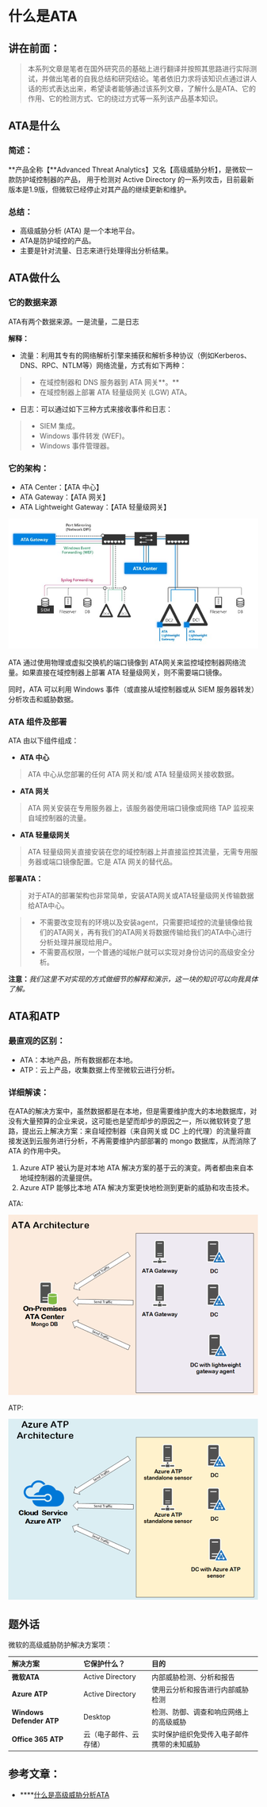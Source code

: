 # 什么是ATA

## 讲在前面：

> 本系列文章是笔者在国外研究员的基础上进行翻译并按照其思路进行实际测试，并做出笔者的自我总结和研究结论。笔者依旧力求将该知识点通过讲人话的形式表达出来，希望读者能够通过该系列文章，了解什么是ATA、它的作用、它的检测方式、它的绕过方式等一系列该产品基本知识。

## ATA是什么

### **简述：**

**产品全称【**Advanced Threat Analytics】又名【高级威胁分析】，是微软一款防护域控制器的产品， 用于检测对 Active Directory 的一系列攻击，目前最新版本是1.9版，但微软已经停止对其产品的继续更新和维护。

### **总结：**

* 高级威胁分析 \(ATA\) 是一个本地平台。
* ATA是防护域控的产品。
* 主要是针对流量、日志来进行处理得出分析结果。

## ATA做什么

### 它的数据来源

ATA有两个数据来源。一是流量，二是日志

**解释：**

* 流量：利用其专有的网络解析引擎来捕获和解析多种协议（例如Kerberos、DNS、RPC、NTLM等）网络流量，方式有如下两种：

> * 在域控制器和 DNS 服务器到 ATA 网关**。**
> * 在域控制器上部署 ATA 轻量级网关 \(LGW\) ATA。

* 日志：可以通过如下三种方式来接收事件和日志：

> * SIEM 集成。
> * Windows 事件转发 \(WEF\)。
> * Windows 事件管理器。

### **它**的架构：

* ATA Center：【ATA 中心】
* ATA Gateway：【ATA 网关】
* ATA Lightweight Gateway：【ATA 轻量级网关】

![](../.gitbook/assets/image.png)

ATA 通过使用物理或虚拟交换机的端口镜像到 ATA网关来监控域控制器网络流量。如果直接在域控制器上部署 ATA 轻量级网关，则不需要端口镜像。

同时，ATA 可以利用 Windows 事件（或直接从域控制器或从 SIEM 服务器转发）分析攻击和威胁数据。

### ATA 组件及部署 <a id="ata-components"></a>

ATA 由以下组件组成：

* **ATA 中心**

> ATA 中心从您部署的任何 ATA 网关和/或 ATA 轻量级网关接收数据。

* **ATA 网关**

> ATA 网关安装在专用服务器上，该服务器使用端口镜像或网络 TAP 监视来自域控制器的流量。

* **ATA 轻量级网关**

> ATA 轻量级网关直接安装在您的域控制器上并直接监控其流量，无需专用服务器或端口镜像配置。它是 ATA 网关的替代品。

**部署ATA：**

> 对于ATA的部署架构也非常简单，安装ATA网关或ATA轻量级网关传输数据给ATA中心。

> * 不需要改变现有的环境以及安装agent，只需要把域控的流量镜像给我们的ATA网关，再有我们的ATA网关将数据传输给我们的ATA中心进行分析处理并展现给用户。
> * 不需要高权限，一个普通的域帐户就可以实现对身份访问的高级安全分析。

**注意：**_我们这里不对实现的方式做细节的解释和演示，这一块的知识可以向我具体了解。_

## ATA和ATP

### 最直观的区别：

* ATA：本地产品，所有数据都在本地。
* ATP：云上产品，收集数据上传至微软云进行分析。

### 详细解读：

在ATA的解决方案中，虽然数据都是在本地，但是需要维护庞大的本地数据库，对没有大量预算的企业来说，这可能也是望而却步的原因之一，所以微软转变了思路，提出云上解决方案：来自域控制器（来自网关或 DC 上的代理）的流量将直接发送到云服务进行分析，不再需要维护内部部署的 mongo 数据库，从而消除了 ATA 的作用中央。

1. Azure ATP 被认为是对本地 ATA 解决方案的基于云的演变。两者都由来自本地域控制器的流量提供。
2. Azure ATP 能够比本地 ATA 解决方案更快地检测到更新的威胁和攻击技术。

ATA:

![ATA](../.gitbook/assets/image%20%282%29.png)

ATP:

![ATP](../.gitbook/assets/image%20%283%29.png)

## 题外话

微软的高级威胁防护解决方案项：

| **解决方案**  | **它保护什么？** | **目的**  |
| :--- | :--- | :--- |
| **微软ATA**  | Active Directory | 内部威胁检测、分析和报告  |
|  **Azure ATP**  | Active Directory | 使用云分析和报告进行内部威胁检测  |
| **Windows Defender ATP**  | Desktop | 检测、防御、调查和响应网络上的高级威胁  |
| **Office 365 ATP**  | 云（电子邮件、云存储） | 实时保护组织免受传入电子邮件携带的未知威胁  |

## 参考文章：

* \*\*\*\*[什么是高级威胁分析ATA](https://docs.microsoft.com/en-us/advanced-threat-analytics/what-is-ata)



